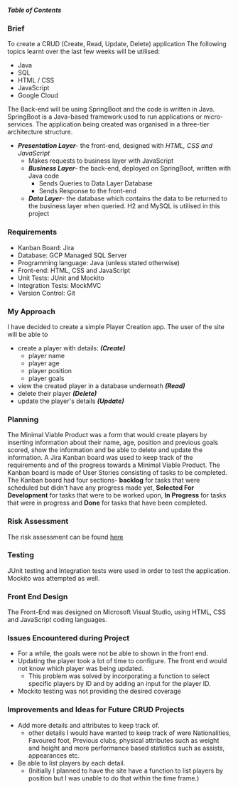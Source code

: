 ##### Table of Contents  

### Brief
To create a CRUD (Create, Read, Update, Delete) application
The following topics learnt over the last few weeks will be utilised:
  - Java
  - SQL
  - HTML / CSS
  - JavaScript
  - Google Cloud

The Back-end will be using SpringBoot and the code is written in Java.
SpringBoot is a Java-based framework used to run applications or micro-services.
The application being created was organised in a three-tier architecture structure.

- ***Presentation Layer***- the front-end, designed with *HTML, CSS and JavaScript*
    - Makes requests to business layer with JavaScript
  - ***Business Layer***- the back-end, deployed on SpringBoot, written with Java code
    - Sends Queries to Data Layer Database
    - Sends Response to the front-end
  - ***Data Layer***- the database which contains the data to be returned to the business layer when queried. H2 and MySQL is utilised in this project

### Requirements
- Kanban Board: Jira
- Database: GCP Managed SQL Server
- Programming language: Java (unless stated otherwise)
- Front-end: HTML, CSS and JavaScript
- Unit Tests: JUnit and Mockito
- Integration Tests: MockMVC
- Version Control: Git  

### My Approach
I have decided to create a simple Player Creation app. The user of the site will be able to
- create a player with details: ***(Create)***
  - player name
  - player age
  - player position
  - player goals
- view the created player in a database underneath ***(Read)***
- delete their player ***(Delete)***
- update the player's details ***(Update)***

### Planning
The Minimal Viable Product was a form that would create players by inserting information about their name, age, position and previous goals scored, show the information and be able to delete and update the information.
A Jira Kanban board was used to keep track of the requirements and of the progress towards a Minimal Viable Product. 
The Kanban board is made of User Stories consisting of tasks to be completed. The Kanban board had four sections- **backlog** for tasks that were scheduled but didn't have any progress made yet, **Selected For Development** for tasks that were to be worked upon, **In Progress** for tasks that were in progress and **Done** for tasks that have been completed.

### Risk Assessment
The risk assessment can be found [here](https://docs.google.com/spreadsheets/d/1RX_Z2_qups059aEIWsgzTb4HGm352EHA6s6Jxi3qNWs/edit#gid=0)

### Testing
JUnit testing and Integration tests were used in order to test the application.
Mockito was attempted as well.

### Front End Design
The Front-End was designed on Microsoft Visual Studio, using HTML, CSS and JavaScript  coding languages.

### Issues Encountered during Project
- For a while, the goals were not be able to shown in the front end.
- Updating the player took a lot of time to configure. The front end would not know which player was being updated.
  - This problem was solved by incorporating a function to select specific players by ID and by adding an input for the player ID.
- Mockito testing was not providing the desired coverage
  
### Improvements and Ideas for Future CRUD Projects
- Add more details and attributes to keep track of.
  - other details I would have wanted to keep track of were Nationalities, Favoured foot, Previous clubs, physical attributes such as weight and height and more performance based statistics such as assists, appearances etc.
- Be able to list players by each detail.
  - (Initially I planned to have the site have a function to list players by position but I was unable to do that within the time frame.)
